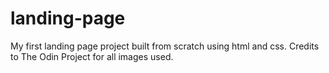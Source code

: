 # landing-page

My first landing page project built from scratch using html and css. Credits to The Odin Project for all images used.